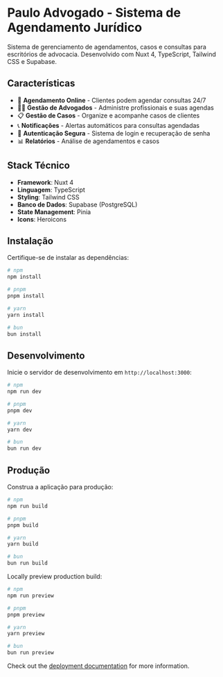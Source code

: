 # Paulo Advogado - Sistema de Agendamento Jurídico

Sistema de gerenciamento de agendamentos, casos e consultas para escritórios de advocacia. Desenvolvido com Nuxt 4, TypeScript, Tailwind CSS e Supabase.

## Características

- 📅 **Agendamento Online** - Clientes podem agendar consultas 24/7
- 👨‍⚖️ **Gestão de Advogados** - Administre profissionais e suas agendas
- 📋 **Gestão de Casos** - Organize e acompanhe casos de clientes
- 📞 **Notificações** - Alertas automáticos para consultas agendadas
- 🔐 **Autenticação Segura** - Sistema de login e recuperação de senha
- 📊 **Relatórios** - Análise de agendamentos e casos

## Stack Técnico

- **Framework**: Nuxt 4
- **Linguagem**: TypeScript
- **Styling**: Tailwind CSS
- **Banco de Dados**: Supabase (PostgreSQL)
- **State Management**: Pinia
- **Icons**: Heroicons

## Instalação

Certifique-se de instalar as dependências:

```bash
# npm
npm install

# pnpm
pnpm install

# yarn
yarn install

# bun
bun install
```

## Desenvolvimento

Inicie o servidor de desenvolvimento em `http://localhost:3000`:

```bash
# npm
npm run dev

# pnpm
pnpm dev

# yarn
yarn dev

# bun
bun run dev
```

## Produção

Construa a aplicação para produção:

```bash
# npm
npm run build

# pnpm
pnpm build

# yarn
yarn build

# bun
bun run build
```

Locally preview production build:

```bash
# npm
npm run preview

# pnpm
pnpm preview

# yarn
yarn preview

# bun
bun run preview
```

Check out the [deployment documentation](https://nuxt.com/docs/getting-started/deployment) for more information.

